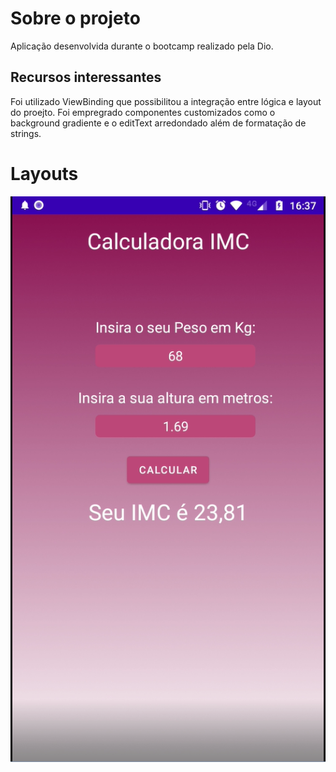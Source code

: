# Sobre o projeto
 Aplicação desenvolvida durante o bootcamp realizado pela Dio.
 
 ## Recursos interessantes
 Foi utilizado ViewBinding que possibilitou a integração entre lógica e layout do proejto.
 Foi empregrado componentes customizados como o background gradiente e o editText arredondado além de formatação de strings.
 
 
 # Layouts
 
 
 ![Imagem do layout do aplicativo](https://github.com/Fabriciods/CalculadoraIMCDio/blob/master/calculadoraIMCdio.PNG)
 
